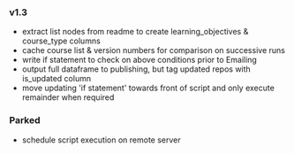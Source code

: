 ### v1.3
* extract list nodes from readme to create learning_objectives & course_type columns
* cache course list & version numbers for comparison on successive runs
* write if statement to check on above conditions prior to Emailing
* output full dataframe to publishing, but tag updated repos with is_updated column
* move updating 'if statement' towards front of script and only execute remainder when required 


### Parked
* schedule script execution on remote server
